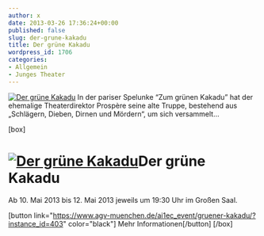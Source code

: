 ```yaml
---
author: x
date: 2013-03-26 17:36:24+00:00
published: false
slug: der-grune-kakadu
title: Der grüne Kakadu
wordpress_id: 1706
categories:
- Allgemein
- Junges Theater
---
```


[![Der grüne Kakadu](https://www.agv-muenchen.de/wp-content/uploads/2012/10/Flyer_Jerry-ist-tot-SS2012-v2.0.jpg)](https://www.agv-muenchen.de/ai1ec_event/gruener-kakadu/?instance_id=403)
In der pariser Spelunke “Zum grünen Kakadu” hat der ehemalige Theaterdirektor Prospère seine alte Truppe, bestehend aus „Schlägern, Dieben, Dirnen und Mördern“, um sich versammelt...

[box]

# [![Der grüne Kakadu](https://www.agv-muenchen.de/wp-content/uploads/2012/10/Flyer_Jerry-ist-tot-SS2012-v2.0.jpg)](https://www.agv-muenchen.de/ai1ec_event/gruener-kakadu/?instance_id=403)Der grüne Kakadu

Ab 10. Mai 2013 bis 12. Mai 2013 jeweils um 19:30 Uhr im Großen Saal.

[button link="https://www.agv-muenchen.de/ai1ec_event/gruener-kakadu/?instance_id=403" color="black"] Mehr Informationen[/button]
[/box]
